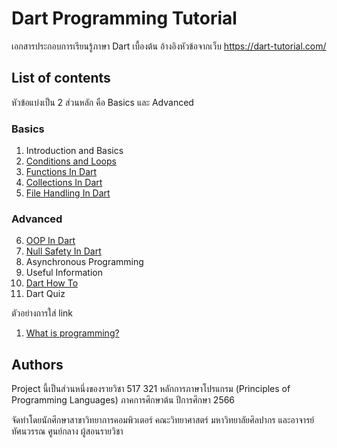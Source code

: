 # Dart Programming Tutorial 

เอกสารประกอบการเรียนรู้ภาษา Dart เบื้องต้น
อ้างอิงหัวข้อจากเว็บ https://dart-tutorial.com/ 

## List of contents

หัวข้อแบ่งเป็น 2 ส่วนหลัก คือ Basics และ Advanced

### Basics
  1. Introduction and Basics
  2. [Conditions and Loops](https://github.com/soonklang/dart-tutorial/tree/main/2.%20Conditions%20and%20Loops)<br>
  3. [Functions In Dart](https://github.com/soonklang/dart-tutorial/tree/main/3.Functions%20In%20Dart)<br>
  4. [Collections In Dart](https://github.com/soonklang/dart-tutorial/tree/main/4.%20Collections%20In%20Dart)
  5. [File Handling In Dart](https://github.com/soonklang/dart-tutorial/tree/main/5.%20File%20Handling%20In%20Dart)<br>

### Advanced
  6. [OOP In Dart](https://github.com/soonklang/dart-tutorial/blob/main/6.%20OOP%20In%20Dart/OOP%20In%20Dart.md)<br>
  7. [Null Safety In Dart](https://github.com/soonklang/dart-tutorial/tree/main/7.%20Null%20Safety%20In%20Dart%20)<br>
  8. Asynchronous Programming
  9. Useful Information
  10. [Dart How To](https://github.com/soonklang/dart-tutorial/tree/main/10.%20Dart%20How%20to)<br>
  11. Dart Quiz

ตัวอย่างการใส่ link
1. [What is programming?](basics/what-is-programming.md)

## Authors

Project นี้เป็นส่วนหนึ่งของรายวิชา 517 321 หลักการภาษาโปรแกรม (Principles of Programming Languages)
ภาคการศึกษาต้น ปีการศึกษา 2566

จัดทำโดยนักศึกษาสาขาวิทยาการคอมพิวเตอร์ คณะวิทยาศาสตร์ มหาวิทยาลัยศิลปากร 
และอาจารย์ทัศนวรรณ ศูนย์กลาง ผู้สอนรายวิชา

